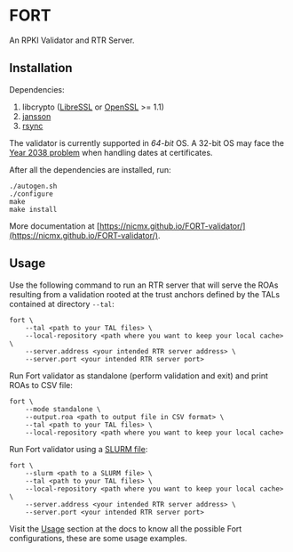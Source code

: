 # FORT

An RPKI Validator and RTR Server.

## Installation

Dependencies:

1. libcrypto ([LibreSSL](http://www.libressl.org/) or [OpenSSL](https://www.openssl.org/) >= 1.1)
2. [jansson](https://github.com/akheron/jansson)
3. [rsync](http://rsync.samba.org/)

The validator is currently supported in *64-bit* OS. A 32-bit OS may face the [Year 2038 problem](https://en.wikipedia.org/wiki/Year_2038_problem) when handling dates at certificates.

After all the dependencies are installed, run:

```
./autogen.sh
./configure
make
make install
```

More documentation at [https://nicmx.github.io/FORT-validator/](https://nicmx.github.io/FORT-validator/).

## Usage

Use the following command to run an RTR server that will serve the ROAs resulting from a validation rooted at the trust anchors defined by the TALs contained at directory `--tal`:

```
fort \
	--tal <path to your TAL files> \
	--local-repository <path where you want to keep your local cache> \
	--server.address <your intended RTR server address> \
	--server.port <your intended RTR server port>
```

Run Fort validator as standalone (perform validation and exit) and print ROAs to CSV file:

```
fort \
	--mode standalone \
	--output.roa <path to output file in CSV format> \
	--tal <path to your TAL files> \
	--local-repository <path where you want to keep your local cache>
```

Run Fort validator using a [SLURM file](https://tools.ietf.org/html/rfc8416):

```
fort \
	--slurm <path to a SLURM file> \
	--tal <path to your TAL files> \
	--local-repository <path where you want to keep your local cache> \
	--server.address <your intended RTR server address> \
	--server.port <your intended RTR server port>
```

Visit the [Usage](https://nicmx.github.io/FORT-validator/usage.html) section at the docs to know all the possible Fort configurations, these are some usage examples.